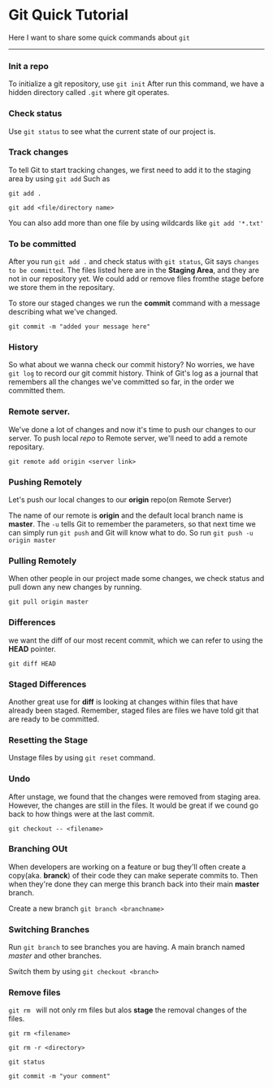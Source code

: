 # Git Quick Tutorial
Here I want to share some quick commands about `git`

----

### Init a repo
To initialize a git repository, use `git init`
After run this command, we have a hidden directory called `.git` where git operates.

### Check status
Use `git status` to see what the current state of our project is.


### Track changes
To tell Git to start tracking changes, we first need to add it to the staging area by using `git add`
Such as
```git
git add .

git add <file/directory name>
```

You can also add more than one file by using wildcards like `git add '*.txt'`

### To be committed
After you run `git add .` and check status with `git status`, Git says `changes to be committed`.
The files listed here are in the **Staging Area**, and they are not in our repository yet. We could add or remove files fromthe stage before we store them in the repositary.

To store our staged changes we run the **commit** command with a message describing what we've changed.
```
git commit -m "added your message here"
```

### History
So what about we wanna check our commit history? No worries, we have `git log` to record our git commit history.
Think of Git's log as a journal that remembers all the changes we've committed so far, in the order we committed them.

### Remote server.
We've done a lot of changes and now it's time to push our changes to our server.
To push local *repo* to Remote server, we'll need to add a remote repositary.
```
git remote add origin <server link>
```

### Pushing Remotely
Let's push our local changes to our **origin** repo(on Remote Server)

The name of our remote is **origin** and the default local branch name is **master**. The `-u` tells Git to remember the parameters, so that next time we can simply run `git push` and Git will know what to do.
So run `git push -u origin master`


### Pulling Remotely
When other people in our project made some changes, we check status and pull down any new changes by running.
```
git pull origin master
```

### Differences
we want the diff of our most recent commit, which we can refer to using the **HEAD** pointer.

`git diff HEAD`


### Staged Differences
Another great use for **diff** is looking at changes within files that have already been staged. Remember, staged files are files we have told git that are ready to be committed.

### Resetting the Stage
Unstage files by using `git reset` command.

### Undo
After unstage, we found that the changes were removed from staging area. However, the changes are still in the files. It would be great if we cound go back to how things were at the last commit.
```
git checkout -- <filename>
```

### Branching OUt
When developers are working on a feature or bug they'll often create a copy(aka. **branck**) of their code they can make seperate commits to. Then when they're done they can merge this branch back into their main **master** branch.

Create a new branch `git branch <branchname>`


### Switching Branches
Run `git branch` to see branches you are having. A main branch named *master* and other branches.

Switch them by using `git checkout <branch>`

### Remove files
`git rm ` will not only rm files but alos **stage** the removal changes of the files.
```
git rm <filename>

git rm -r <directory>

git status

git commit -m "your comment"
```

### 